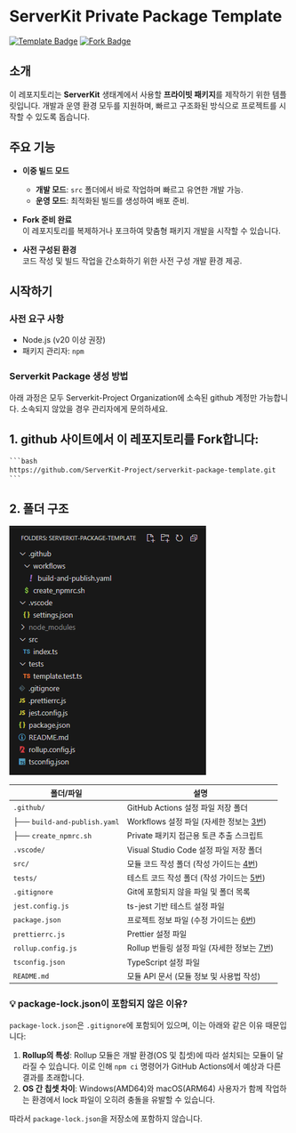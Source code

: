 # ServerKit Private Package Template

[![Template Badge](https://img.shields.io/badge/template-private%20package-blue.svg)](https://github.com/your-repo/serverkit-template)
[![Fork Badge](https://img.shields.io/badge/fork-ready-green.svg)](https://github.com/your-repo/serverkit-template/fork)

## 소개

이 레포지토리는 **ServerKit** 생태계에서 사용할 **프라이빗 패키지**를 제작하기 위한 템플릿입니다. 개발과 운영 환경 모두를 지원하며, 빠르고 구조화된 방식으로 프로젝트를 시작할 수 있도록 돕습니다.

## 주요 기능

- **이중 빌드 모드**

    - **개발 모드**: `src` 폴더에서 바로 작업하며 빠르고 유연한 개발 가능.
    - **운영 모드**: 최적화된 빌드를 생성하여 배포 준비.

- **Fork 준비 완료**  
  이 레포지토리를 복제하거나 포크하여 맞춤형 패키지 개발을 시작할 수 있습니다.

- **사전 구성된 환경**  
  코드 작성 및 빌드 작업을 간소화하기 위한 사전 구성 개발 환경 제공.

## 시작하기

### 사전 요구 사항

- Node.js (v20 이상 권장)
- 패키지 관리자: `npm`

### Serverkit Package 생성 방법

아래 과정은 모두 Serverkit-Project Organization에 소속된 github 계정만 가능합니다. 소속되지 않았을 경우 관리자에게 문의하세요.

## 1. github 사이트에서 이 레포지토리를 Fork합니다:

    ```bash
    https://github.com/ServerKit-Project/serverkit-package-template.git
    ```

## 2. 폴더 구조

![폴더 구조](.github/docs/folder-structure.png)

| 폴더/파일                    | 설명                                              |
| ---------------------------- | ------------------------------------------------- |
| `.github/`                   | GitHub Actions 설정 파일 저장 폴더                |
| ├── `build-and-publish.yaml` | Workflows 설정 파일 (자세한 정보는 [3번](#3))     |
| ├── `create_npmrc.sh`        | Private 패키지 접근용 토큰 추출 스크립트          |
| `.vscode/`                   | Visual Studio Code 설정 파일 저장 폴더            |
| `src/`                       | 모듈 코드 작성 폴더 (작성 가이드는 [4번](#4))     |
| `tests/`                     | 테스트 코드 작성 폴더 (작성 가이드는 [5번](#5))   |
| `.gitignore`                 | Git에 포함되지 않을 파일 및 폴더 목록             |
| `jest.config.js`             | ts-jest 기반 테스트 설정 파일                     |
| `package.json`               | 프로젝트 정보 파일 (수정 가이드는 [6번](#6))      |
| `prettierrc.js`              | Prettier 설정 파일                                |
| `rollup.config.js`           | Rollup 번들링 설정 파일 (자세한 정보는 [7번](#7)) |
| `tsconfig.json`              | TypeScript 설정 파일                              |
| `README.md`                  | 모듈 API 문서 (모듈 정보 및 사용법 작성)          |

### 💡 package-lock.json이 포함되지 않은 이유?

`package-lock.json`은 `.gitignore`에 포함되어 있으며, 이는 아래와 같은 이유 때문입니다:

1. **Rollup의 특성**: Rollup 모듈은 개발 환경(OS 및 칩셋)에 따라 설치되는 모듈이 달라질 수 있습니다. 이로 인해 `npm ci` 명령어가 GitHub Actions에서 예상과 다른 결과를 초래합니다.
2. **OS 간 칩셋 차이**: Windows(AMD64)와 macOS(ARM64) 사용자가 함께 작업하는 환경에서 lock 파일이 오히려 충돌을 유발할 수 있습니다.

따라서 `package-lock.json`을 저장소에 포함하지 않습니다.
